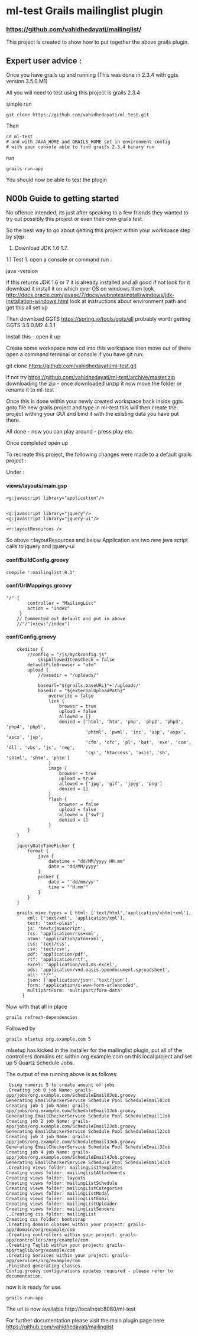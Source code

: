 ml-test Grails mailinglist plugin 
=======================

### https://github.com/vahidhedayati/mailinglist/

This project is created to show how to put together the above grails plugin.


## Expert user advice :
Once you have grails up and running (This was done in 2.3.4 with ggts version 3.5.0.M1)

All you will need to test using this project is grails 2.3.4

simple run

	git clone https://github.com/vahidhedayati/ml-test.git
	
Then
 
	cd ml-test
	# and with JAVA_HOME and GRAILS_HOME set in environment config 
	# with your console able to find grails 2.3.4 binary run

run

	grails run-app

	
You should now be able to test the plugin 

## N00b Guide to getting started

No offence intended, its just after speaking to a few friends they wanted to try out possibly this project or even their own grails test.

So the best way to go about getting this project within your workspace step by step:


1. Download JDK 1.6 1.7. 

1.1 Test 1. open a console or command run :

java -version

if this returns JDK  1.6 or 7 it is already installed and all good if not look for it download it install it on which ever OS on windows then look http://docs.oracle.com/javase/7/docs/webnotes/install/windows/jdk-installation-windows.html look at instructions about environment path and get this all set up

Then download GGTS https://spring.io/tools/ggts/all probably worth getting GGTS 3.5.0.M2 4.3.1  

Install this - open it up

Create some workspace now cd into this workspace then move out of there open a command terminal or console if you have git run:


git clone https://github.com/vahidhedayati/ml-test.git

if not try https://github.com/vahidhedayati/ml-test/archive/master.zip downloading the zip - once downloaded unzip it now move the folder or rename it to ml-test

Once this is done within your newly created workspace back inside ggts goto file new grails project and type in ml-test this will then create the project withing your GUI and bind it with the existing data you have put there.

All done - now you can play around - press play etc.

Once completed open up 

To recreate this project, the following changes were made to a default grails project :

Under :

#### views/layouts/main.gsp

	<g:javascript library="application"/>
	
	
	<g:javascript library="jquery"/>
	<g:javascript library="jquery-ui"/>
				
	<r:layoutResources />

So above r:layoutResources and below Application are two new java script calls to jquery and jquery-ui





#### conf/BuildConfig.groovy

	compile ':mailinglist:0.1'
	
#### conf/UrlMappings.groovy

	"/" {
			controller = "MailingList"
			action = "index"
		 }
		// Commented out default and put in above
        //"/"(view:"/index")
			
#### conf/Config.groovy

		ckeditor {
			//config = "/js/myckconfig.js"
				skipAllowedItemsCheck = false
			defaultFileBrowser = "ofm"
			upload {
				//basedir = "/uploads/"
				
				baseurl="${grails.baseURL}"+'/uploads/'
				basedir = "${externalUploadPath}"
					overwrite = false
					link {
						browser = true
						upload = false
						allowed = []
						denied = ['html', 'htm', 'php', 'php2', 'php3', 'php4', 'php5',
								  'phtml', 'pwml', 'inc', 'asp', 'aspx', 'ascx', 'jsp',
								  'cfm', 'cfc', 'pl', 'bat', 'exe', 'com', 'dll', 'vbs', 'js', 'reg',
								  'cgi', 'htaccess', 'asis', 'sh', 'shtml', 'shtm', 'phtm']
					}
					image {
						browser = true
						upload = true
						allowed = ['jpg', 'gif', 'jpeg', 'png']
						denied = []
					}
					flash {
						browser = false
						upload = false
						allowed = ['swf']
						denied = []
					}
			}
		}
		
		jqueryDateTimePicker {
			format {
				java {
					datetime = "dd/MM/yyyy HH.mm"
					date = "dd/MM/yyyy"
				}
				picker {
					date = "'dd/mm/yy'"
					time = "'H.mm'"
				}
			}
		}
		
		grails.mime.types = [ html: ['text/html','application/xhtml+xml'],
			xml: ['text/xml', 'application/xml'],
			text: 'text-plain',
			js: 'text/javascript',
			rss: 'application/rss+xml',
			atom: 'application/atom+xml',
			css: 'text/css',
			csv: 'text/csv',
			pdf: 'application/pdf',
			rtf: 'application/rtf',
			excel: 'application/vnd.ms-excel',
			ods: 'application/vnd.oasis.opendocument.spreadsheet',
			all: '*/*',
			json: ['application/json','text/json'],
			form: 'application/x-www-form-urlencoded',
			multipartForm: 'multipart/form-data'
		  ]
							
			


Now with that all in place

	grails refresh-dependencies

Followed by

	grails mlsetup org.example.com 5
	
 
 mlsetup has kicked in the installer for the mailinglist plugin, put all of the controllers domains etc within org.example.com on this local project and set up 5 Quartz Schedule Jobs.
 
 
 The output of me running above is as follows:
 
	 Using numeric 5 to create amount of jobs
	.Creating job 0 job Name: grails-app/jobs/org.example.com/ScheduleEmail0Job.groovy
	Generating EmailCheckerService Schedule Pool ScheduleEmail0Job
	Creating job 1 job Name: grails-app/jobs/org.example.com/ScheduleEmail1Job.groovy
	Generating EmailCheckerService Schedule Pool ScheduleEmail1Job
	Creating job 2 job Name: grails-app/jobs/org.example.com/ScheduleEmail2Job.groovy
	Generating EmailCheckerService Schedule Pool ScheduleEmail2Job
	Creating job 3 job Name: grails-app/jobs/org.example.com/ScheduleEmail3Job.groovy
	Generating EmailCheckerService Schedule Pool ScheduleEmail3Job
	Creating job 4 job Name: grails-app/jobs/org.example.com/ScheduleEmail4Job.groovy
	Generating EmailCheckerService Schedule Pool ScheduleEmail4Job
	.Creating views folder: mailingListTemplates
	Creating views folder: mailingListAttachments
	Creating views folder: layouts
	Creating views folder: mailingListSchedule
	Creating views folder: mailingListCategories
	Creating views folder: mailingListModal
	Creating views folder: mailingListEmail
	Creating views folder: mailingListUploader
	Creating views folder: mailingListSenders
	..Creating css folder: mailingList
	Creating css folder: bootstrap
	.Creating domain classes within your project: grails-app/domain/org/example/com
	.Creating controllers within your project: grails-app/controllers/org/example/com
	.Creating Taglib within your project: grails-app/taglib/org/example/com
	.Creating Services within your project: grails-app/services/org/example/com
	.Finished generating classes.
	Config.groovy configurations updates required - please refer to documentation.

 
 
 now it is ready for use.
 
 	grails run-app
 	
 The url is now available http://localhost:8080/ml-test	
 
 For further documentation please visit the main plugin page here https://github.com/vahidhedayati/mailinglist

 